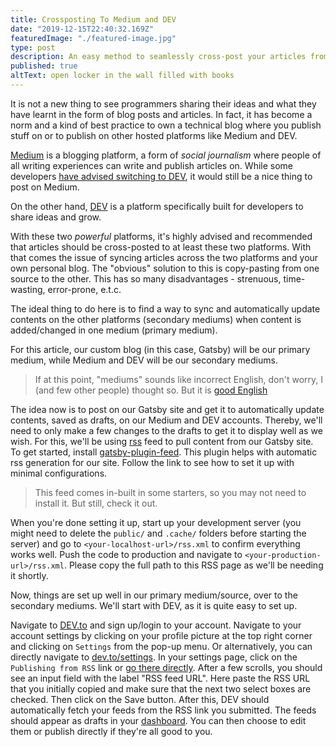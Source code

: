 ```yaml
---
title: Crossposting To Medium and DEV
date: "2019-12-15T22:40:32.169Z"
featuredImage: "./featured-image.jpg"
type: post
description: An easy method to seamlessly cross-post your articles from your blog to Medium and Dev.to
published: true
altText: open locker in the wall filled with books
---
```


It is not a new thing to see programmers sharing their ideas and what they have learnt in the form of blog posts and articles. In fact, it has become a norm and a kind of best practice to own a technical blog where you publish stuff on or to publish on other hosted platforms like Medium and DEV.

[Medium](https://medium.com) is a blogging platform, a form of _social journalism_ where people of all writing experiences can write and publish articles on. While some developers [have advised switching to DEV](https://dev.to/devteam/medium-was-never-meant-to-be-a-part-of-the-developer-ecosystem-25a0), it would still be a nice thing to post on Medium.

On the other hand, [DEV](https://dev.to) is a platform specifically built for developers to share ideas and grow. 

With these two _powerful_ platforms, it's highly advised and recommended that articles should be cross-posted to at least these two platforms. With that comes the issue of syncing articles across the two platforms and your own personal blog. The "obvious" solution to this is copy-pasting from one source to the other. This has so many disadvantages - strenuous, time-wasting, error-prone, e.t.c.

The ideal thing to do here is to find a way to sync and automatically update contents on the other platforms (secondary mediums) when content is added/changed in one medium (primary medium).

For this article, our custom blog (in this case, Gatsby) will be our primary medium, while Medium and DEV will be our secondary mediums.

>If at this point, "mediums" sounds like incorrect English, don't worry, I (and few other people) thought so. But it is [good English](https://www.google.com/url?sa=t&source=web&rct=j&url=https://www.thoughtco.com/media-medium-and-mediums-1689581&ved=2ahUKEwjx_bPRlJTkAhWnUhUIHeTwAaEQFjACegQIDxAJ&usg=AOvVaw0m4UmqIG2eE8etmCNImn36)

The idea now is to post on our Gatsby site and get it to automatically update contents, saved as drafts, on our Medium and DEV accounts. Thereby, we'll need to only make a few changes to the drafts to get it to display well as we wish. For this, we'll be using [rss](https://www.google.com/url?sa=t&source=web&rct=j&url=https://en.m.wikipedia.org/wiki/RSS&ved=2ahUKEwi73uvflZTkAhWZSBUIHTyGBS0QmhMwDHoECAsQBA&usg=AOvVaw0WbOFtq1fycUIvflxz5eeN) feed to pull content from our Gatsby site. To get started, install [gatsby-plugin-feed](https://www.google.com/url?sa=t&source=web&rct=j&url=https://www.gatsbyjs.org/packages/gatsby-plugin-feed/&ved=2ahUKEwiIyKX4lZTkAhUuVBUIHbx0BjoQFjAAegQIBhAC&usg=AOvVaw0gsBypv8Vfk4rU5gp8F8OI). This plugin helps with automatic rss generation for our site. Follow the link to see how to set it up with minimal configurations.
>This feed comes in-built in some starters, so you may not need to install it. But still, check it out.

When you're done setting it up, start up your development server (you might need to delete the `public/` and `.cache/` folders before starting the server) and go to `<your-localhost-url>/rss.xml` to confirm everything works well. Push the code to production and navigate to `<your-production-url>/rss.xml`. Please copy the full path to this RSS page as we'll be needing it shortly.

Now, things are set up well in our primary medium/source, over to the secondary mediums. We'll start with DEV, as it is quite easy to set up.

Navigate to [DEV.to](https://dev.to) and sign up/login to your account. Navigate to your account settings by clicking on your profile picture at the top right corner and clicking on `Settings` from the pop-up menu. Or alternatively, you can directly navigate to [dev.to/settings](https://dev.to/settings). In your settings page, click on the `Publishing from RSS` link or [go there directly](https://dev.to/settings/publishing-from-rss).
After a few scrolls, you should see an input field with the label "RSS feed URL". Here paste the RSS URL that you initially copied and make sure that the next two select boxes are checked. Then click on the Save button. After this, DEV should automatically fetch your feeds from the RSS link you submitted. The feeds should appear as drafts in your [dashboard](https://dev.to/dashboard).
You can then choose to edit them or publish directly if they're all good to you.
